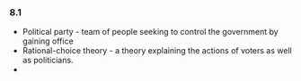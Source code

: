 ### 8.1
- Political party - team of people seeking to control the government by gaining office
- Rational-choice theory - a theory explaining the actions of voters as well as politicians. 
- 
